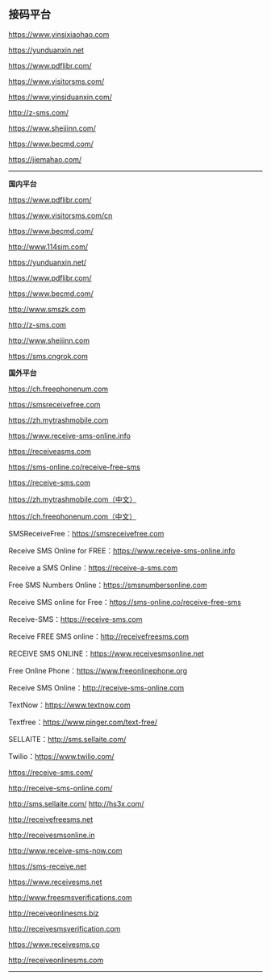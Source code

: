 ## 接码平台



https://www.yinsixiaohao.com

https://yunduanxin.net

https://www.pdflibr.com/

https://www.visitorsms.com/

https://www.yinsiduanxin.com/

http://z-sms.com/

https://www.shejiinn.com/

https://www.becmd.com/

https://jiemahao.com/



------



**国内平台**

https://www.pdflibr.com/

https://www.visitorsms.com/cn

https://www.becmd.com/

http://www.114sim.com/

https://yunduanxin.net/

https://www.pdflibr.com/

https://www.becmd.com/

http://www.smszk.com

http://z-sms.com

http://www.shejiinn.com

https://sms.cngrok.com



**国外平台**

https://ch.freephonenum.com

https://smsreceivefree.com

https://zh.mytrashmobile.com

https://www.receive-sms-online.info

https://receiveasms.com

https://sms-online.co/receive-free-sms

https://receive-sms.com

https://zh.mytrashmobile.com（中文）

https://ch.freephonenum.com（中文）



SMSReceiveFree：https://smsreceivefree.com

Receive SMS Online for FREE：https://www.receive-sms-online.info

Receive a SMS Online：https://receive-a-sms.com

Free SMS Numbers Online：https://smsnumbersonline.com

Receive SMS online for Free：https://sms-online.co/receive-free-sms

Receive-SMS：https://receive-sms.com

Receive FREE SMS online：http://receivefreesms.com

RECEIVE SMS ONLINE：https://www.receivesmsonline.net

Free Online Phone：https://www.freeonlinephone.org

Receive SMS Online：http://receive-sms-online.com

TextNow：https://www.textnow.com

Textfree：https://www.pinger.com/text-free/

SELLAITE：http://sms.sellaite.com/

Twilio：https://www.twilio.com/

https://receive-sms.com/

http://receive-sms-online.com/

http://sms.sellaite.com/
http://hs3x.com/

http://receivefreesms.net

http://receivesmsonline.in

http://www.receive-sms-now.com

https://sms-receive.net

https://www.receivesms.net

http://www.freesmsverifications.com

http://receiveonlinesms.biz

http://receivesmsverification.com

https://www.receivesms.co

http://receiveonlinesms.com

------

